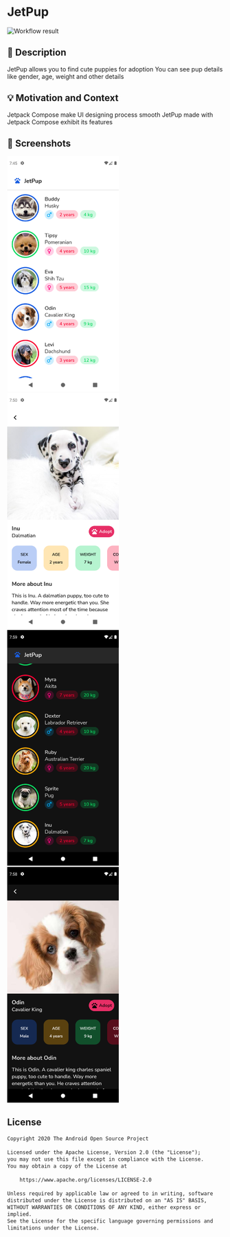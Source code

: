 # JetPup

![Workflow result](https://github.com/V9vek/JetPup/workflows/Check/badge.svg)


## :scroll: Description
JetPup allows you to find cute puppies for adoption
You can see pup details like gender, age, weight and other details


## :bulb: Motivation and Context
Jetpack Compose make UI designing process smooth
JetPup made with Jetpack Compose exhibit its features


## :camera_flash: Screenshots
<img src="/results/screenshot_1.png" width="260">&emsp;<img src="/results/screenshot_2.png" width="260">
<img src="/results/screenshot_4.png" width="260">&emsp;<img src="/results/screenshot_3.png" width="260">

## License
```
Copyright 2020 The Android Open Source Project

Licensed under the Apache License, Version 2.0 (the "License");
you may not use this file except in compliance with the License.
You may obtain a copy of the License at

    https://www.apache.org/licenses/LICENSE-2.0

Unless required by applicable law or agreed to in writing, software
distributed under the License is distributed on an "AS IS" BASIS,
WITHOUT WARRANTIES OR CONDITIONS OF ANY KIND, either express or implied.
See the License for the specific language governing permissions and
limitations under the License.
```